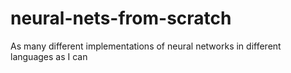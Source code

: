 # neural-nets-from-scratch
As many different implementations of neural networks in different languages as I can
